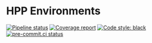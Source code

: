 # HPP Environments

[![Pipeline status](https://gitlab.laas.fr/humanoid-path-planner/hpp-environments/badges/master/pipeline.svg)](https://gitlab.laas.fr/humanoid-path-planner/hpp-environments/commits/master)
[![Coverage report](https://gitlab.laas.fr/humanoid-path-planner/hpp-environments/badges/master/coverage.svg?job=doc-coverage)](http://projects.laas.fr/gepetto/doc/humanoid-path-planner/hpp-environments/master/coverage/)
[![Code style: black](https://img.shields.io/badge/code%20style-black-000000.svg)](https://github.com/psf/black)
[![pre-commit.ci status](https://results.pre-commit.ci/badge/github/humanoid-path-planner/hpp-environments/master.svg)](https://results.pre-commit.ci/latest/github/humanoid-path-planner/hpp-environments)
